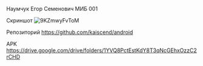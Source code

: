 Наумчук Егор Семенович МИБ 001 

Скриншот
![9KZmwyFvToM](https://github.com/kaiscend/android/assets/56931684/3c7876a3-0487-48be-81d3-3d009f3a50e3)


Репозиторий
https://github.com/kaiscend/android

APK
https://drive.google.com/drive/folders/1YVQ8PctEstKdY8T3qNcGEhxOzzC2rCHD
